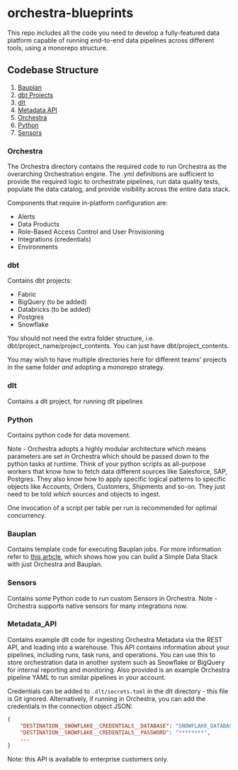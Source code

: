 # orchestra-blueprints

This repo includes all the code you need to develop a fully-featured data platform capable of running end-to-end data pipelines across different tools, using a monorepo structure.

## Codebase Structure

1. [Bauplan](#bauplan)
1. [dbt Projects](#dbt)
1. [dlt](#dlt)
1. [Metadata API](#metadata_api)
1. [Orchestra](#orchestra)
1. [Python](#python)
1. [Sensors](#sensors)

### Orchestra

The Orchestra directory contains the required code to run Orchestra as the overarching Orchestration engine. The .yml definitions are sufficient to provide the required logic to orchestrate pipelines, run data quality tests, populate the data catalog, and provide visibility across the entire data stack.

Components that require in-platform configuration are:

- Alerts
- Data Products
- Role-Based Access Control and User Provisioning
- Integrations (credentials)
- Environments

### dbt

Contains dbt projects:

- Fabric
- BigQuery (to be added)
- Databricks (to be added)
- Postgres
- Snowflake

You should not need the extra folder structure, i.e. dbt/project_name/project_contents. You can just have dbt/project_contents.

You may wish to have multiple directories here for different teams' projects in the same folder _and_ adopting a monorepo strategy.

### dlt

Contains a dlt project, for running dlt pipelines

### Python

Contains python code for data movement.

Note - Orchestra adopts a highly modular architecture which means parameters are set _in_ Orchestra which should be passed down to the python tasks at runtime. Think of your python scripts as all-purpose workers that know how to fetch data different sources like Salesforce, SAP, Postgres. They also know how to apply specific logical patterns to specific objects like Accounts, Orders, Customers, Shipments and so-on. They just need to be told _which_ sources and objects to ingest.

One invocation of a script per table per run is recommended for optimal concurrency.

### Bauplan

Contains template code for executing Bauplan jobs. For more information refer to [this article](https://www.getorchestra.io/blog/this-pattern-is-a-rude-awakening-for-the-modern-data-stack), which shows how you can build a Simple Data Stack with just Orchestra and Bauplan.

### Sensors

Contains some Python code to run custom Sensors in Orchestra. Note - Orchestra supports native sensors for many integrations now.

### Metadata_API

Contains example dlt code for ingesting Orchestra Metadata via the REST API, and loading into a warehouse. This API contains information about your pipelines, including runs, task runs, and operations. You can use this to store orchestration data in another system such as Snowflake or BigQuery for internal reporting and monitoring. Also provided is an example Orchestra pipeline YAML to run similar pipelines in your account.

Credentials can be added to `.dlt/secrets.toml` in the dlt directory - this file is Git ignored. Alternatively, if running in Orchestra, you can add the credentials in the connection object JSON:

```json
{
    "DESTINATION__SNOWFLAKE__CREDENTIALS__DATABASE": "SNOWFLAKE_DATABASE",
    "DESTINATION__SNOWFLAKE__CREDENTIALS__PASSWORD": "********",
    ...
}
```

Note: this API is available to enterprise customers only.
